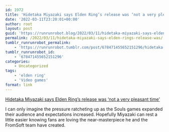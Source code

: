 ```yaml
---
id: 1972
title: 'Hidetaka Miyazaki says Elden Ring’s release was ‘not a very pleasant time’'
date: '2022-03-11T23:20:01+00:00'
author: root
layout: post
guid: 'https://runrunrobot.blog/2022/03/11/hidetaka-miyazaki-says-elden-rings-release-was/'
permalink: /2022/03/11/hidetaka-miyazaki-says-elden-rings-release-was/
tumblr_runrunrobot_permalink:
    - 'https://runrunrobot.tumblr.com/post/678471455652151296/hidetaka-miyazaki-says-elden-rings-release-was'
tumblr_runrunrobot_id:
    - '678471455652151296'
categories:
    - Uncategorized
tags:
    - 'elden ring'
    - 'Video games'
format: link
---
```


[Hidetaka Miyazaki says Elden Ring’s release was ‘not a very pleasant time’](https://www.videogameschronicle.com/news/hidetaka-miyazaki-says-elden-rings-release-was-not-a-very-pleasant-time/)

<div class="link_description">I can only imagine the pressure ratcheting up as the Souls games expanded their audience and expectations increased. Hopefully Miyazaki can rest a little easier knowing fans are loving the near-masterpiece he and the FromSoft team have created.

</div>